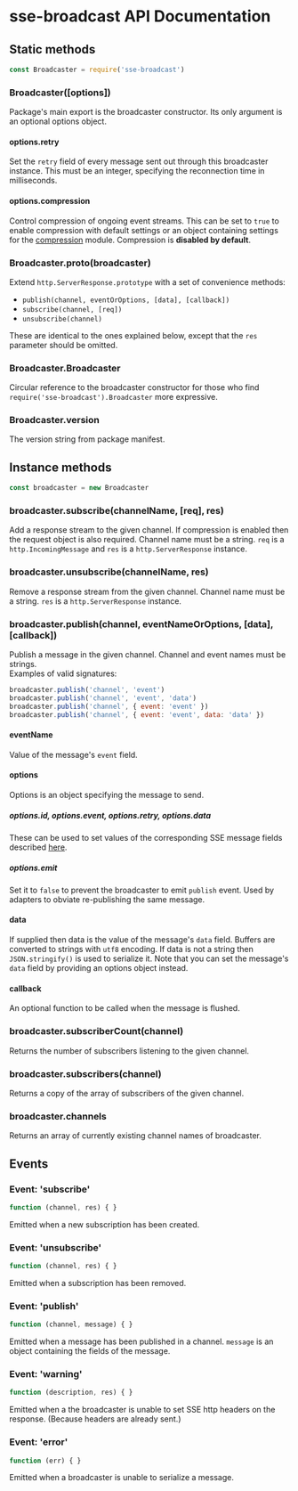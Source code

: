 # sse-broadcast API Documentation

## Static methods

```js
const Broadcaster = require('sse-broadcast')
```

### Broadcaster([options])

Package's main export is the broadcaster constructor. Its only argument is an optional options object.

#### options.retry

Set the `retry` field of every message sent out through this broadcaster instance.
This must be an integer, specifying the reconnection time in milliseconds.

#### options.compression

Control compression of ongoing event streams.
This can be set to `true` to enable compression with default settings
or an object containing settings for the [compression](https://github.com/expressjs/compression#options) module.
Compression is **disabled by default**.

### Broadcaster.proto(broadcaster)

Extend `http.ServerResponse.prototype` with a set of convenience methods:
* `publish(channel, eventOrOptions, [data], [callback])`
* `subscribe(channel, [req])`
* `unsubscribe(channel)`

These are identical to the ones explained below, except that the `res` parameter should be omitted.

### Broadcaster.Broadcaster

Circular reference to the broadcaster constructor for those who find `require('sse-broadcast').Broadcaster` more expressive.

### Broadcaster.version

The version string from package manifest.

## Instance methods

```js
const broadcaster = new Broadcaster
```

### broadcaster.subscribe(channelName, [req], res)

Add a response stream to the given channel.
If compression is enabled then the request object is also required.
Channel name must be a string.
`req` is a `http.IncomingMessage` and `res` is a `http.ServerResponse` instance.

### broadcaster.unsubscribe(channelName, res)

Remove a response stream from the given channel.
Channel name must be a string. `res` is a `http.ServerResponse` instance.

### broadcaster.publish(channel, eventNameOrOptions, [data], [callback])

Publish a message in the given channel. Channel and event names must be strings.<br/>
Examples of valid signatures:
```js
broadcaster.publish('channel', 'event')
broadcaster.publish('channel', 'event', 'data')
broadcaster.publish('channel', { event: 'event' })
broadcaster.publish('channel', { event: 'event', data: 'data' })
```

#### eventName

Value of the message's `event` field.

#### options

Options is an object specifying the message to send.

##### options.id, options.event, options.retry, options.data

These can be used to set values of the corresponding SSE message fields described
[here](https://developer.mozilla.org/en-US/docs/Web/API/Server-sent_events/Using_server-sent_events).

##### options.emit

Set it to `false` to prevent the broadcaster to emit `publish` event.
Used by adapters to obviate re-publishing the same message.

#### data

If supplied then data is the value of the message's `data` field.
Buffers are converted to strings with `utf8` encoding.
If data is not a string then `JSON.stringify()` is used to serialize it.
Note that you can set the message's `data` field by providing an options object instead.

#### callback

An optional function to be called when the message is flushed.

### broadcaster.subscriberCount(channel)

Returns the number of subscribers listening to the given channel.

### broadcaster.subscribers(channel)

Returns a copy of the array of subscribers of the given channel.

### broadcaster.channels

Returns an array of currently existing channel names of broadcaster.

## Events

### Event: 'subscribe'

```js
function (channel, res) { }
```

Emitted when a new subscription has been created.

### Event: 'unsubscribe'

```js
function (channel, res) { }
```

Emitted when a subscription has been removed.

### Event: 'publish'

```js
function (channel, message) { }
```

Emitted when a message has been published in a channel. `message` is an object containing the fields of the message.

### Event: 'warning'

```js
function (description, res) { }
```

Emitted when a the broadcaster is unable to set SSE http headers on the response.
(Because headers are already sent.)


### Event: 'error'

```js
function (err) { }
```

Emitted when a broadcaster is unable to serialize a message.

